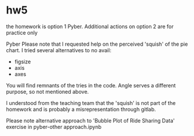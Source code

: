 # hw5
the homework is option 1 Pyber.
Additional actions on option 2 are for practice only

Pyber
Please note that I requested help on the perceived 'squish' of the pie chart. I tried several alternatives to no avail:
- figsize
- axis
- axes

You will find remnants of the tries in the code. Angle serves a different purpose, so not mentioned above.

I understood from the teaching team that the 'squish' is not part of the homework and is probably a misrepresentation through gitlab.

Please note alternative approach to 'Bubble Plot of Ride Sharing Data' exercise in pyber-other approach.ipynb

